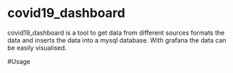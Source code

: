 # covid19_dashboard

covid19_dashboard is a tool to get data from different sources formats the data and inserts the data into a mysql database. 
With grafana the data can be easily visualised. 

#Usage
